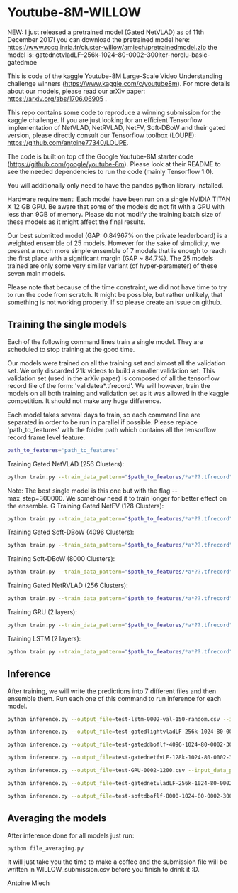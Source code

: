 # Youtube-8M-WILLOW

NEW: I just released a pretrained model (Gated NetVLAD) as of 11th December 2017! 
you can download the pretrained model here: https://www.rocq.inria.fr/cluster-willow/amiech/pretrainedmodel.zip
the model is: gatednetvladLF-256k-1024-80-0002-300iter-norelu-basic-gatedmoe

This is code of the kaggle Youtube-8M Large-Scale Video Understanding challenge winners (https://www.kaggle.com/c/youtube8m).
For more details about our models,  please read our arXiv paper: https://arxiv.org/abs/1706.06905 .

This repo contains some code to reproduce a winning submission for the kaggle challenge. If you are just looking for an efficient Tensorflow implementation of NetVLAD, NetRVLAD, NetFV, Soft-DBoW and their gated version, please directly consult our Tensorflow toolbox (LOUPE): https://github.com/antoine77340/LOUPE. 

The code is built on top of the Google Youtube-8M starter code (https://github.com/google/youtube-8m).
Please look at their README to see the needed dependencies to run the code (mainly Tensorflow 1.0).

You will additionally only need to have the pandas python library installed.

Hardware requirement: Each model have been run on a single NVIDIA TITAN X 12 GB GPU. Be aware that some of the models
do not fit with a GPU with less than 9GB of memory. Please do not modify the training batch size 
of these models as it might affect the final results.

Our best submitted model (GAP: 0.84967% on the private leaderboard) is a weighted ensemble of 25 models.
However for the sake of simplicity, we present a much more simple ensemble of 
7 models that is enough to reach the first place with a significant margin (GAP ~ 84.7%). The 25 models trained
are only some very similar variant (of hyper-parameter) of these seven main models. 

Please note that because of the time constraint, we did not have time to try to run the code from scratch.
It might be possible, but rather unlikely, that something is not working properly. If so please create an issue on
github.

## Training the single models

Each of the following command lines train a single model. They are scheduled to stop training at the good time.

Our models were trained on all the training set and almost all the validation set. 
We only discarded 21k videos to build a smaller validation set.
This validation set (used in the arXiv paper) is composed of all the tensorflow record file of the form: 'validatea*.tfrecord'. 
We will however, train the models on all both training and validation set as it was allowed in the kaggle competition. It should not make any huge difference.

Each model takes several days to train, so each command line are separated in order to be run in parallel if possible. 
Please replace 'path_to_features' with the folder path which contains all the tensorflow record frame level feature.
```sh
path_to_features='path_to_features'
```

Training Gated NetVLAD (256 Clusters):

```sh
python train.py --train_data_pattern="$path_to_features/*a*??.tfrecord" --model=NetVLADModelLF --train_dir=gatednetvladLF-256k-1024-80-0002-300iter-norelu-basic-gatedmoe --frame_features=True --feature_names="rgb,audio" --feature_sizes="1024,128" --batch_size=80 --base_learning_rate=0.0002 --netvlad_cluster_size=256 --netvlad_hidden_size=1024 --moe_l2=1e-6 --iterations=300 --learning_rate_decay=0.8 --netvlad_relu=False --gating=True --moe_prob_gating=True --max_step=700000
```

Note: The best single model is this one but with the flag --max_step=300000. We somehow need it to train longer for better effect on the ensemble.
G
Training Gated NetFV (128 Clusters):


```sh
python train.py --train_data_pattern="$path_to_features/*a*??.tfrecord" --model=NetFVModelLF --train_dir=gatednetfvLF-128k-1024-80-0002-300iter-norelu-basic-gatedmoe --frame_features=True --feature_names="rgb,audio" --feature_sizes="1024,128" --batch_size=80 --base_learning_rate=0.0002 --fv_cluster_size=128 --fv_hidden_size=1024 --moe_l2=1e-6 --iterations=300 --learning_rate_decay=0.8 --fv_relu=False --gating=True --moe_prob_gating=True --fv_couple_weights=False --max_step=600000
```

Training Gated Soft-DBoW (4096 Clusters):

```sh
python train.py --train_data_pattern="$path_to_features/*a*??.tfrecord" --model=GatedDbofModelLF --train_dir=gateddboflf-4096-1024-80-0002-300iter --frame_features=True --feature_names="rgb,audio" --feature_sizes="1024,128" --batch_size=80 --base_learning_rate=0.0002 --dbof_cluster_size=4096 --dbof_hidden_size=1024 --moe_l2=1e-6 --iterations=300 --dbof_relu=False --max_step=1000000
```

Training Soft-DBoW (8000 Clusters):

```sh
python train.py --train_data_pattern="$path_to_features/*a*??.tfrecord" --model=SoftDbofModelLF --train_dir=softdboflf-8000-1024-80-0002-300iter --frame_features=True --feature_names="rgb,audio" --feature_sizes="1024,128" --batch_size=80 --base_learning_rate=0.0002 --dbof_cluster_size=8000 --dbof_hidden_size=1024 --iterations=300 --dbof_relu=False --max_step=800000
```

Training Gated NetRVLAD (256 Clusters):

```sh
python train.py --train_data_pattern="$path_to_features/*a*??.tfrecord" --model=NetVLADModelLF --train_dir=gatedlightvladLF-256k-1024-80-0002-300iter-norelu-basic-gatedmoe --frame_features=True --feature_names="rgb,audio" --feature_sizes="1024,128" --batch_size=80 --base_learning_rate=0.0002 --netvlad_cluster_size=256 --netvlad_hidden_size=1024 --moe_l2=1e-6 --iterations=300 --learning_rate_decay=0.8 --netvlad_relu=False --gating=True --moe_prob_gating=True --lightvlad=True --max_step=600000
```

Training GRU (2 layers):

```sh
python train.py --train_data_pattern="$path_to_features/*a*??.tfrecord" --model=GruModel --train_dir=GRU-0002-1200 --frame_features=True --feature_names="rgb,audio" --feature_sizes="1024,128" --batch_size=128 --base_learning_rate=0.0002 --gru_cells=1200 --learning_rate_decay=0.9 --moe_l2=1e-6 --max_step=300000
```

Training LSTM (2 layers):

```sh
python train.py --train_data_pattern="$path_to_features/*a*??.tfrecord" --model=LstmModel --train_dir=lstm-0002-val-150-random --frame_features=True --feature_names="rgb,audio" --feature_sizes="1024,128" --batch_size=128 --base_learning_rate=0.0002 --iterations=150 --lstm_random_sequence=True --max_step=400000
```


## Inference

After training, we will write the predictions into 7 different files and then ensemble them.
Run each one of this command to run inference for each model.

```sh
python inference.py --output_file=test-lstm-0002-val-150-random.csv --input_data_pattern="$path_to_features/test*.tfrecord" --model=LstmModel --train_dir=lstm-0002-val-150-random --frame_features=True --feature_names="rgb,audio" --feature_sizes="1024,128" --batch_size=1024 --base_learning_rate=0.0002 --iterations=150 --lstm_random_sequence=True --run_once=True --top_k=50

python inference.py --output_file=test-gatedlightvladLF-256k-1024-80-0002-300iter-norelu-basic-gatedmoe.csv --input_data_pattern="$path_to_features/test*.tfrecord" --model=NetVLADModelLF --train_dir=gatedlightvladLF-256k-1024-80-0002-300iter-norelu-basic-gatedmoe --frame_features=True --feature_names="rgb,audio" --feature_sizes="1024,128" --batch_size=1024 --base_learning_rate=0.0002 --netvlad_cluster_size=256 --netvlad_hidden_size=1024 --moe_l2=1e-6 --iterations=300 --learning_rate_decay=0.8 --netvlad_relu=False --gating=True --moe_prob_gating=True --lightvlad=True --run_once=True  --top_k=50 

python inference.py --output_file=test-gateddboflf-4096-1024-80-0002-300iter-gatedmoe.csv --input_data_pattern="$path_to_features/test*.tfrecord" --model=GatedDbofModelLF --train_dir=gateddboflf-4096-1024-80-0002-300iter-gatedmoe --frame_features=True --feature_names="rgb,audio" --feature_sizes="1024,128" --batch_size=512 --base_learning_rate=0.0002 --dbof_cluster_size=4096 --dbof_hidden_size=1024 --moe_l2=1e-6 --iterations=300 --dbof_relu=False --moe_prob_gating=True --run_once=True --top_k=50

python inference.py --output_file=test-gatednetfvLF-128k-1024-80-0002-300iter-norelu-basic-gatedmoe.csv --input_data_pattern="$path_to_features/test*.tfrecord" --model=NetFVModelLF --train_dir=gatednetfvLF-128k-1024-80-0002-300iter-norelu-basic-gatedmoe --frame_features=True --feature_names="rgb,audio" --feature_sizes="1024,128" --batch_size=1024 --base_learning_rate=0.0002 --fv_cluster_size=128 --fv_hidden_size=1024 --moe_l2=1e-6 --iterations=300 --learning_rate_decay=0.8 --fv_relu=False --gating=True --moe_prob_gating=True --fv_couple_weights=False --top_k=50

python inference.py --output_file=test-GRU-0002-1200.csv --input_data_pattern="$path_to_features/test*.tfrecord" --model=GruModel --train_dir=GRU-0002-1200 --frame_features=True --feature_names="rgb,audio" --feature_sizes="1024,128" --batch_size=1024 --base_learning_rate=0.0002 --gru_cells=1200 --learning_rate_decay=0.9 --moe_l2=1e-6 --run_once=True --top_k=50

python inference.py --output_file=test-gatednetvladLF-256k-1024-80-0002-300iter-norelu-basic-gatedmoe.csv --input_data_pattern="$path_to_features/test*.tfrecord" --model=NetVLADModelLF --train_dir=gatednetvladLF-256k-1024-80-0002-300iter-norelu-basic-gatedmoe --frame_features=True --feature_names="rgb,audio" --feature_sizes="1024,128" --batch_size=1024 --base_learning_rate=0.0002 --netvlad_cluster_size=256 --netvlad_hidden_size=1024 --moe_l2=1e-6 --iterations=300 --learning_rate_decay=0.8 --netvlad_relu=False --gating=True --moe_prob_gating=True --run_once=True  --top_k=50

python inference.py --output_file=test-softdboflf-8000-1024-80-0002-300iter.csv --input_data_pattern="$path_to_features/test*.tfrecord"  --model=SoftDbofModelLF --train_dir=softdboflf-8000-1024-80-0002-300iter --frame_features=True --feature_names="rgb,audio" --feature_sizes="1024,128" --batch_size=256 --base_learning_rate=0.0002 --dbof_cluster_size=8000 --dbof_hidden_size=1024 --iterations=300 --dbof_relu=False --run_once=True --top_k=50
```

## Averaging the models

After inference done for all models just run:


```sh
python file_averaging.py
```

It will just take you the time to make a coffee and the submission file will be written in WILLOW_submission.csv 
before you finish to drink it :D.

Antoine Miech
